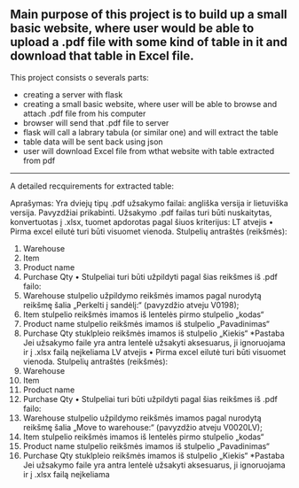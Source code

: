 Main purpose of this project is to build up a small basic website, where user would be able to upload a .pdf file with some kind of table in it and download that table in Excel file.
-------------------------------------------------------
This project consists o severals parts:
- creating a server with flask
- creating a small basic website, where user will be able to browse and attach .pdf file from his computer
- browser will send that .pdf file to server
- flask will call a labrary tabula (or similar one) and will extract the table
- table data will be sent back using json
- user will download Excel file from wthat website with table extracted from pdf

--------------------------------------------------------
A detailed recquirements for extracted table:


Aprašymas:
Yra dviejų tipų .pdf užsakymo failai: angliška versija ir lietuviška versija. Pavyzdžiai prikabinti.
Užsakymo .pdf failas turi būti nuskaitytas, konvertuotas į .xlsx, tuomet apdorotas pagal šiuos kriterijus:
LT atvejis
•	Pirma excel eilutė turi būti visuomet vienoda. Stulpelių antraštės (reikšmės):
1.	Warehouse
2.	Item
3.	Product name
4.	Purchase Qty
•	Stulpeliai turi būti užpildyti pagal šias reikšmes iš .pdf failo:
1.	Warehouse stulpelio užpildymo reikšmės imamos pagal nurodytą reikšmę šalia „Perkelti į sandėlį:“ (pavyzdžio atveju V0198);
2.	Item stulpelio reikšmės imamos iš lentelės pirmo stulpelio „kodas“
3.	Product name stulpelio reikšmės imamos iš stulpelio „Pavadinimas“
4.	Purchase Qty stuklpleio reikšmės imamos iš stulpelio „Kiekis“
*Pastaba
Jei užsakymo faile yra antra lentelė užsakyti aksesuarus, ji ignoruojama ir į .xlsx failą neįkeliama 
LV atvejis
•	Pirma excel eilutė turi būti visuomet vienoda. Stulpelių antraštės (reikšmės):
1.	Warehouse
2.	Item
3.	Product name
4.	Purchase Qty
•	Stulpeliai turi būti užpildyti pagal šias reikšmes iš .pdf failo:
1.	Warehouse stulpelio užpildymo reikšmės imamos pagal nurodytą reikšmę šalia „Move to warehouse:“ (pavyzdžio atveju V0020LV);
2.	Item stulpelio reikšmės imamos iš lentelės pirmo stulpelio „kodas“
3.	Product name stulpelio reikšmės imamos iš stulpelio „Pavadinimas“
4.	Purchase Qty stuklpleio reikšmės imamos iš stulpelio „Kiekis“
*Pastaba
Jei užsakymo faile yra antra lentelė užsakyti aksesuarus, ji ignoruojama ir į .xlsx failą neįkeliama 

